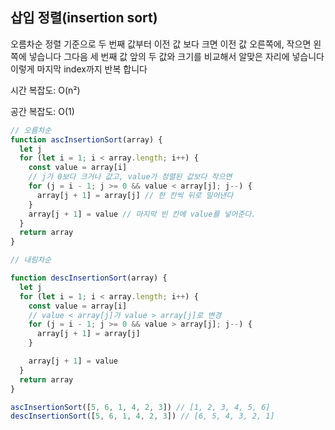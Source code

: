 ## 삽입 정렬(insertion sort)

오름차순 정렬 기준으로 두 번째 값부터 이전 값 보다 크면 이전 값 오른쪽에, 작으면 왼쪽에 넣습니다 그다음 세 번째 값 앞의 두 값와 크기를 비교해서 알맞은 자리에 넣습니다 이렇게 마지막 index까지 반복 합니다

시간 복잡도: O(n²)

공간 복잡도: O(1)

```javascript 
// 오름차순
function ascInsertionSort(array) {
  let j
  for (let i = 1; i < array.length; i++) {
    const value = array[i]
    // j가 0보다 크거나 값고, value가 정렬된 값보다 작으면
    for (j = i - 1; j >= 0 && value < array[j]; j--) {
      array[j + 1] = array[j] // 한 칸씩 뒤로 밀어낸다
    }
    array[j + 1] = value // 마지막 빈 칸에 value를 넣어준다.
  }
  return array
}

// 내림차순

function descInsertionSort(array) {
  let j
  for (let i = 1; i < array.length; i++) {
    const value = array[i]
    // value < array[j]가 value > array[j]로 변경
    for (j = i - 1; j >= 0 && value > array[j]; j--) {
      array[j + 1] = array[j]
    }

    array[j + 1] = value
  }
  return array
}

ascInsertionSort([5, 6, 1, 4, 2, 3]) // [1, 2, 3, 4, 5, 6]
descInsertionSort([5, 6, 1, 4, 2, 3]) // [6, 5, 4, 3, 2, 1]
```
